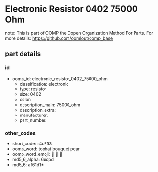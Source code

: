 # Electronic Resistor 0402 75000 Ohm  

note: This is part of OOMP the Oopen Organization Method For Parts. For more details: https://github.com/oomlout/oomp_base

##  part details





### id
* oomp_id: electronic_resistor_0402_75000_ohm
  * classification: electronic
  * type: resistor
  * size: 0402
  * color: 
  * description_main: 75000_ohm
  * description_extra: 
  * manufacturer: 
  * part_number: 

### other_codes
* short_code: r4o753
* oomp_word: tophat bouquet pear
* oomp_word_emoji: :tophat: :bouquet: :pear:
* md5_6_alpha: 6ucpd
* md5_6: af61d1* 